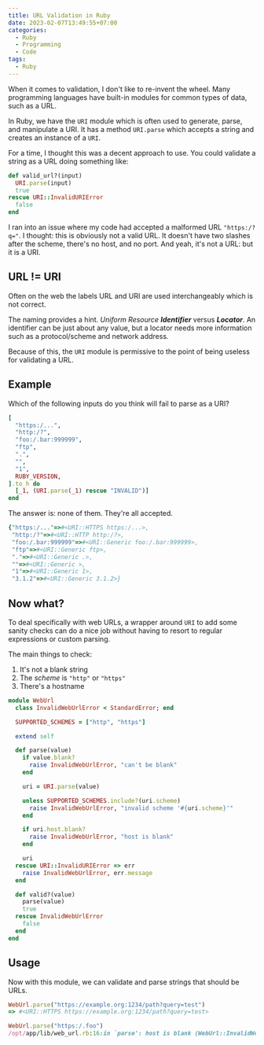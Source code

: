 ```yaml
---
title: URL Validation in Ruby
date: 2023-02-07T13:49:55+07:00
categories:
  - Ruby
  - Programming
  - Code
tags:
  - Ruby
---
```


When it comes to validation, I don't like to re-invent the wheel. Many programming
languages have built-in modules for common types of data, such as a URL.

In Ruby, we have the `URI` module which is often used to generate, parse, and
manipulate a URI. It has a method `URI.parse` which accepts a string and creates
an instance of a `URI`.

For a time, I thought this was a decent approach to use. You could validate a string
as a URL doing something like:

```ruby
def valid_url?(input)
  URI.parse(input)
  true
rescue URI::InvalidURIError
  false
end
```

I ran into an issue where my code had accepted a malformed URL `"https:/?q="`.
I thought: this is obviously not a valid URL. It doesn't have two slashes after the scheme,
there's no host, and no port. And yeah, it's not a URL: but it is a URI.

## URL != URI

Often on the web the labels URL and URI are used interchangeably which is not correct.

The naming provides a hint. *Uniform Resource* ***Identifier*** versus ***Locator***.
An identifier can be just about any value, but a locator needs more information
such as a protocol/scheme and network address.

Because of this, the `URI` module is permissive to the point of being useless for validating a URL.

## Example

Which of the following inputs do you think will fail to parse as a URI?

```ruby
[
  "https:/...",
  "http:/?",
  "foo:/.bar:999999",
  "ftp",
  ".",
  "",
  "1",
  RUBY_VERSION,
].to_h do
  [_1, (URI.parse(_1) rescue "INVALID")]
end
```

The answer is: none of them. They're all accepted.

```ruby
{"https:/..."=>#<URI::HTTPS https:/...>,                                 
 "http:/?"=>#<URI::HTTP http:/?>,
 "foo:/.bar:999999"=>#<URI::Generic foo:/.bar:999999>,
 "ftp"=>#<URI::Generic ftp>,
 "."=>#<URI::Generic .>,
 ""=>#<URI::Generic >,
 "1"=>#<URI::Generic 1>,
 "3.1.2"=>#<URI::Generic 3.1.2>}
```

## Now what?

To deal specifically with web URLs, a wrapper around `URI` to add some sanity
checks can do a nice job without having to resort to regular expressions or custom parsing.

The main things to check:

1. It's not a blank string
2. The _scheme_ is `"http"` or `"https"`
3. There's a hostname

```ruby
module WebUrl
  class InvalidWebUrlError < StandardError; end

  SUPPORTED_SCHEMES = ["http", "https"]

  extend self

  def parse(value)
    if value.blank?
      raise InvalidWebUrlError, "can't be blank"
    end

    uri = URI.parse(value)

    unless SUPPORTED_SCHEMES.include?(uri.scheme)
      raise InvalidWebUrlError, "invalid scheme '#{uri.scheme}'"
    end

    if uri.host.blank?
      raise InvalidWebUrlError, "host is blank"
    end

    uri
  rescue URI::InvalidURIError => err
    raise InvalidWebUrlError, err.message
  end

  def valid?(value)
    parse(value)
    true
  rescue InvalidWebUrlError
    false
  end
end
```

## Usage

Now with this module, we can validate and parse strings that should be URLs.

```ruby
WebUrl.parse("https://example.org:1234/path?query=test")
=> #<URI::HTTPS https://example.org:1234/path?query=test>

WebUrl.parse("https:/.foo")
/opt/app/lib/web_url.rb:16:in `parse': host is blank (WebUrl::InvalidWebUrlError)
```
